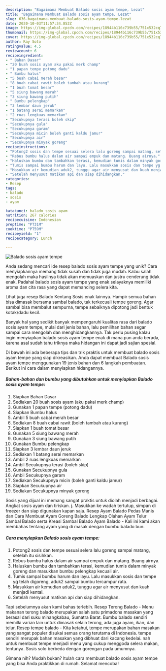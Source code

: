 ```yaml
---
description: "Bagaimana Membuat Balado sosis ayam tempe, Lezat"
title: "Bagaimana Membuat Balado sosis ayam tempe, Lezat"
slug: 636-bagaimana-membuat-balado-sosis-ayam-tempe-lezat
date: 2020-10-03T11:57:34.852Z
image: https://img-global.cpcdn.com/recipes/18944b116c739b55/751x532cq70/balado-sosis-ayam-tempe-foto-resep-utama.jpg
thumbnail: https://img-global.cpcdn.com/recipes/18944b116c739b55/751x532cq70/balado-sosis-ayam-tempe-foto-resep-utama.jpg
cover: https://img-global.cpcdn.com/recipes/18944b116c739b55/751x532cq70/balado-sosis-ayam-tempe-foto-resep-utama.jpg
author: Ray Soto
ratingvalue: 4.5
reviewcount: 6
recipeingredient:
- " Bahan Dasar"
- "20 buah sosis ayam aku pakai merk champ"
- "1 papan tempe potong dadu"
- " Bumbu halus"
- "5 buah cabai merah besar"
- "8 buah cabai rawit boleh tambah atau kurang"
- "1 buah tomat besar"
- "5 siung bawang merah"
- "3 siung bawang putih"
- " Bumbu pelengkap"
- "3 lembar daun jeruk"
- "1 batang serai memarkan"
- "2 ruas lengkuas memarkan"
- "Secukupnya terasi boleh skip"
- "Secukupnya gula"
- "Secukupnya garam"
- "Secukupnya micin boleh ganti kaldu jamur"
- "Secukupnya air"
- "Secukupnya minyak goreng"
recipeinstructions:
- "Potong2 sosis dan tempe sesuai selera lalu goreng sampai matang, setelah itu sisihkan."
- "Rebus bumbu halus dalam air sampai empuk dan matang. Buang airnya."
- "Haluskan bumbu dan tambahkan terasi, kemudian tumis dalam minyak goreng dan masukkan bumbu pelengkap kecuali air."
- "Tumis sampai bumbu harum dan layu. Lalu masukkan sosis dan tempe yg telah digoreng, aduk2 sampai bumbu tercampur rata."
- "Masukkan air kemudian aduk2, tunggu agar air menyusut dan kuah menjadi kental."
- "Setelah menyusut matikan api dan siap dihidangkan."
categories:
- Resep
tags:
- balado
- sosis
- ayam

katakunci: balado sosis ayam 
nutrition: 267 calories
recipecuisine: Indonesian
preptime: "PT31M"
cooktime: "PT59M"
recipeyield: "1"
recipecategory: Lunch

---
```



![Balado sosis ayam tempe](https://img-global.cpcdn.com/recipes/18944b116c739b55/751x532cq70/balado-sosis-ayam-tempe-foto-resep-utama.jpg)

Anda sedang mencari ide resep balado sosis ayam tempe yang unik? Cara menyiapkannya memang tidak susah dan tidak juga mudah. Kalau salah mengolah maka hasilnya tidak akan memuaskan dan justru cenderung tidak enak. Padahal balado sosis ayam tempe yang enak selayaknya memiliki aroma dan cita rasa yang dapat memancing selera kita.

Lihat juga resep Balado Kentang Sosis enak lainnya. Hampir semua bahan bisa dimasak bersama sambal balado, tak terkecuali tempe goreng. Agar sambal bisa membalut sempurna, tempe sebaiknya dipotong jadi bentuk kotak/dadu kecil.

Banyak hal yang sedikit banyak mempengaruhi kualitas rasa dari balado sosis ayam tempe, mulai dari jenis bahan, lalu pemilihan bahan segar sampai cara mengolah dan menghidangkannya. Tak perlu pusing kalau ingin menyiapkan balado sosis ayam tempe enak di mana pun anda berada, karena asal sudah tahu triknya maka hidangan ini dapat jadi sajian spesial.


Di bawah ini ada beberapa tips dan trik praktis untuk membuat balado sosis ayam tempe yang siap dikreasikan. Anda dapat membuat Balado sosis ayam tempe menggunakan 19 jenis bahan dan 6 langkah pembuatan. Berikut ini cara dalam menyiapkan hidangannya.

<!--inarticleads1-->

##### Bahan-bahan dan bumbu yang dibutuhkan untuk menyiapkan Balado sosis ayam tempe:

1. Siapkan  Bahan Dasar
1. Sediakan 20 buah sosis ayam (aku pakai merk champ)
1. Gunakan 1 papan tempe (potong dadu)
1. Siapkan  Bumbu halus
1. Ambil 5 buah cabai merah besar
1. Sediakan 8 buah cabai rawit (boleh tambah atau kurang)
1. Siapkan 1 buah tomat besar
1. Gunakan 5 siung bawang merah
1. Gunakan 3 siung bawang putih
1. Gunakan  Bumbu pelengkap
1. Siapkan 3 lembar daun jeruk
1. Sediakan 1 batang serai memarkan
1. Ambil 2 ruas lengkuas memarkan
1. Ambil Secukupnya terasi (boleh skip)
1. Gunakan Secukupnya gula
1. Ambil Secukupnya garam
1. Sediakan Secukupnya micin (boleh ganti kaldu jamur)
1. Siapkan Secukupnya air
1. Sediakan Secukupnya minyak goreng


Sosis yang dijual ini memang sangat praktis untuk diolah menjadi berbagai. Angkat sosis ayam dan tiriskan. j. Masukkan ke wadah tertutup, simpan di freezer dan siap digunakan kapan saja. Resep Ayam Balado Pedas Manis dan Cara Membuat Ayam Goreng Balado Lengkap Olahan Ayam Telur Sambal Balado serta Kreasi Sambal Balado Ayam Balado - Kali ini kami akan membahas tentang ayam yang di masak dengan bumbu balado bun. 

<!--inarticleads2-->

##### Cara menyiapkan Balado sosis ayam tempe:

1. Potong2 sosis dan tempe sesuai selera lalu goreng sampai matang, setelah itu sisihkan.
1. Rebus bumbu halus dalam air sampai empuk dan matang. Buang airnya.
1. Haluskan bumbu dan tambahkan terasi, kemudian tumis dalam minyak goreng dan masukkan bumbu pelengkap kecuali air.
1. Tumis sampai bumbu harum dan layu. Lalu masukkan sosis dan tempe yg telah digoreng, aduk2 sampai bumbu tercampur rata.
1. Masukkan air kemudian aduk2, tunggu agar air menyusut dan kuah menjadi kental.
1. Setelah menyusut matikan api dan siap dihidangkan.


Tapi sebelumnya akan kami bahas terlebih. Resep Terong Balado - Menu makanan terong balado merupakan salah satu primadona masakan yang berasal dari suku minangkabau, Sumatra Barat. Bumbu balado sendiri memilki varian lain untuk dimasak selain terong, ada juga ayam, ikan, dan telur. Resep tempe balado - Kita ketahui, tempe merupakan bahan masakan yang sangat populer disukai semua orang terutama di Indonesia. tempe sendiri merupak bahan masakan yang dibhuat dari kacang kedelai. nah untuk membuat tempe menjadi menu yang cukup menggoda selera makan, tentunya. Sosis solo berbeda dengan gorengan pada umumnya. 

Gimana nih? Mudah bukan? Itulah cara membuat balado sosis ayam tempe yang bisa Anda praktikkan di rumah. Selamat mencoba!

